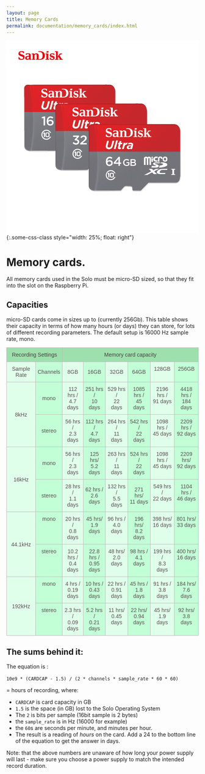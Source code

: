 ```yaml
---
layout: page
title: Memory Cards
permalink: documentation/memory_cards/index.html
---
```


![](/img/micro-sd.jpg "micro SD card" ){:.some-css-class style="width: 25%; float: right"}

# Memory cards.

All memory cards used in the Solo must be micro-SD sized, so that they fit into the slot on the Raspberry Pi.

## Capacities

micro-SD cards come in sizes up to (currently 256Gb). This table shows
their capacity in terms of how many hours (or days) they can store,
for lots of different recording parameters.  The default setup is
16000 Hz sample rate, mono.

<style type="text/css">
	.tg  {border-collapse:collapse;border-spacing:0;border-color:#bbb;}
	.tg td{font-family:Arial, sans-serif;font-size:14px;padding:10px 5px;border-style:solid;border-width:1px;overflow:hidden;word-break:normal;border-color:#bbb;color:#594F4F;background-color:#E0FFEB;}
	.tg th{font-family:Arial, sans-serif;font-size:14px;font-weight:normal;padding:10px 5px;border-style:solid;border-width:1px;overflow:hidden;word-break:normal;border-color:#bbb;color:#493F3F;background-color:#9DE0AD;}
	.tg .tg-s6z2{text-align:center}
	.tg .tg-2c7p{background-color:#C2FFD6;text-align:center}
	.tg .tg-baqh{text-align:center;vertical-align:top}
	.tg .tg-0l6a{background-color:#C2FFD6;text-align:center;vertical-align:top}
</style>
<table class="tg">
	<tr>
		<th class="tg-baqh" colspan="2">Recording Settings</th>
		<th class="tg-baqh" colspan="6">Memory card capacity</th>
	</tr>
	<tr>
		<td class="tg-s6z2">Sample Rate</td>
		<td class="tg-2c7p">Channels</td>
		<td class="tg-s6z2">8GB</td>
		<td class="tg-2c7p">16GB</td>
		<td class="tg-s6z2">32GB</td>
		<td class="tg-2c7p">64GB</td>
		<td class="tg-baqh">128GB</td>
		<td class="tg-0l6a">256GB</td>
	</tr>
	<tr>
		<td class="tg-s6z2" rowspan="2">8kHz</td>
		<td class="tg-2c7p">mono</td>
		<td class="tg-s6z2">112 hrs /<br>4.7 days</td>
		<td class="tg-2c7p">251 hrs /<br>10 days</td>
		<td class="tg-s6z2">529 hrs /<br>22 days</td>
		<td class="tg-2c7p">1085 hrs /<br>45 days</td>
		<td class="tg-baqh">2196 hrs /<br>91 days</td>
		<td class="tg-0l6a">4418 hrs /<br>184 days</td>
	</tr>
	<tr>
		<td class="tg-2c7p">stereo</td>
		<td class="tg-s6z2">56 hrs / <br>2.3 days</td>
		<td class="tg-2c7p">112 hrs /<br>4.7 days</td>
		<td class="tg-s6z2">264 hrs / <br>11 days</td>
		<td class="tg-2c7p">542 hrs /<br>22 days</td>
		<td class="tg-baqh">1098 hrs /<br>45 days</td>
		<td class="tg-0l6a">2209 hrs /<br>92 days</td>
	</tr>
	<tr>
		<td class="tg-s6z2" rowspan="2">16kHz</td>
		<td class="tg-2c7p">mono</td>
		<td class="tg-s6z2">56 hrs /<br>2.3 days</td>
		<td class="tg-2c7p">125 hrs/<br>5.2 days</td>
		<td class="tg-s6z2">263 hrs /<br>11 days</td>
		<td class="tg-2c7p">524 hrs /<br>22 days</td>
		<td class="tg-baqh">1098 hrs /<br>45 days</td>
		<td class="tg-0l6a">2209 hrs/<br>92 days</td>
	</tr>
	<tr>
		<td class="tg-2c7p">stereo</td>
		<td class="tg-s6z2">28 hrs /<br>1.1 days</td>
		<td class="tg-2c7p">62 hrs /<br>2.6 days</td>
		<td class="tg-s6z2">132 hrs /<br>5.5 days</td>
		<td class="tg-2c7p">271 hrs/<br>11 days</td>
		<td class="tg-baqh">549 hrs /<br>22 days</td>
		<td class="tg-0l6a">1104 hrs /<br>46 days</td>
	</tr>
	<tr>
		<td class="tg-s6z2" rowspan="2">44.1kHz</td>
		<td class="tg-0l6a">mono</td>
		<td class="tg-baqh">20 hrs /<br>0.8 days</td>
		<td class="tg-0l6a">45 hrs/<br>1.9 days</td>
		<td class="tg-baqh">96 hrs /<br>4.0 days</td>
		<td class="tg-0l6a">196 hrs/<br>8.2 days</td>
		<td class="tg-baqh">398 hrs/<br>16 days</td>
		<td class="tg-0l6a">801 hrs/<br>33 days</td>
	</tr>
	<tr>
		<td class="tg-0l6a">stereo</td>
		<td class="tg-baqh">10.2 hrs /<br>0.4 days</td>
		<td class="tg-0l6a">22.8 hrs /<br>0.95 days</td>
		<td class="tg-baqh">48 hrs/<br>2.0 days</td>
		<td class="tg-0l6a">98 hrs /<br>4.1 days</td>
		<td class="tg-baqh">199 hrs /<br>8.3 days</td>
		<td class="tg-0l6a">400 hrs/<br>16 days</td>
	</tr>
	<tr>
		<td class="tg-s6z2" rowspan="2">192kHz</td>
		<td class="tg-0l6a">mono</td>
		<td class="tg-baqh">4 hrs /<br>0.19 days</td>
		<td class="tg-0l6a">10 hrs /<br>0.43 days</td>
		<td class="tg-baqh">22 hrs /<br>0.91 days</td>
		<td class="tg-0l6a">45 hrs /<br>1.8 days</td>
		<td class="tg-baqh">91 hrs /<br>3.8 days</td>
		<td class="tg-0l6a">184 hrs/<br>7.6 days</td>
	</tr>
	<tr>
		<td class="tg-0l6a">stereo</td>
		<td class="tg-baqh">2.3 hrs /<br>0.09 days</td>
		<td class="tg-0l6a">5.2 hrs /<br>0.21 days</td>
		<td class="tg-baqh">11 hrs/<br>0.45 days</td>
		<td class="tg-0l6a">22 hrs/<br>0.94 days</td>
		<td class="tg-baqh">45 hrs/<br>1.9 days</td>
		<td class="tg-0l6a">92 hrs/<br>3.8 days</td>
	</tr>
</table>


## The sums behind it:

The equation is :

`10e9 * (CARDCAP - 1.5) / (2 * channels * sample_rate * 60 * 60)`

= hours of recording, where:

- `CARDCAP` is card capacity in GB
- `1.5` is the space (in GB) lost to the Solo Operating System
- The `2` is bits per sample   (16bit sample is 2 bytes)
- the `sample_rate` is in Hz (16000 for example)
- the `60`s are seconds per minute, and minutes per hour.
- The result is a reading of *hours* on the card.  Add a 24 to the bottom line of the equation to get the answer in days.

Note: that the above numbers are unaware of how long your power supply
will last - make sure you choose a power supply to match the intended
record duration.
